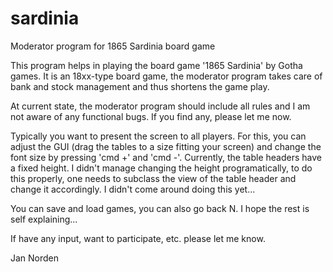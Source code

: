 sardinia
========

Moderator program for 1865 Sardinia board game

This program helps in playing the board game '1865 Sardinia' by Gotha games. It is an 18xx-type board game, 
the moderator program takes care of bank and stock management and thus shortens the game play.

At current state, the moderator program should include all rules and I am not aware of any functional bugs.
If you find any, please let me now.

Typically you want to present the screen to all players. For this, you can adjust the GUI (drag the tables
to a size fitting your screen) and change the font size by pressing 'cmd +' and 'cmd -'. Currently, 
the table headers have a fixed height. I didn't manage changing the height programatically, to do this
properly, one needs to subclass the view of the table header and change it accordingly. I didn't come
around doing this yet...

You can save and load games, you can also go back N. I hope the rest is self explaining...

If have any input, want to participate, etc. please let me know.

Jan Norden
